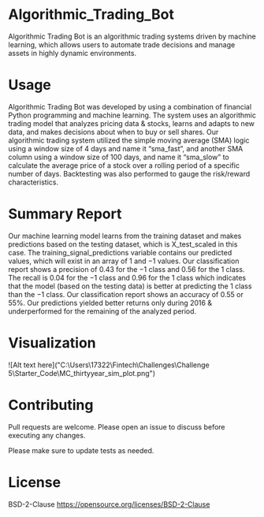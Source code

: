 # Algorithmic_Trading_Bot

Algorithmic Trading Bot is an algorithmic trading systems driven by machine learning, which allows users to automate trade decisions and manage assets in highly dynamic environments.

# Usage

Algorithmic Trading Bot was developed by using a combination of financial Python programming and machine learning. The system uses an algorithmic trading model that analyzes pricing data & stocks, learns and adapts to new data, and makes decisions about when to buy or sell shares.
Our algorithmic trading system utilized the simple moving average (SMA) logic using a window size of 4 days and name it “sma_fast”, and another SMA column using a window size of 100 days, and name it “sma_slow” to calculate the average price of a stock over a rolling period of a specific number of days.
Backtesting was also performed to gauge the risk/reward characteristics.
 
# Summary Report

Our machine learning model learns from the training dataset and makes predictions based on the testing dataset, which is X_test_scaled in this case. The training_signal_predictions variable contains our predicted values, which will exist in an array of 1 and −1 values. Our classification report shows a precision of 0.43  for the −1 class and 0.56 for the 1 class. The recall is 0.04 for the −1 class and 0.96 for the 1 class which indicates that the model (based on the testing data) is better at predicting the 1 class than the −1 class. Our classification report shows an accuracy of 0.55 or 55%. Our predictions yielded better returns only during 2016 & underperformed for the remaining of the analyzed period. 


# Visualization

![Alt text here]("C:\Users\17322\Fintech\Challenges\Challenge 5\Starter_Code\MC_thirtyyear_sim_plot.png")

# Contributing

Pull requests are welcome. Please open an issue to discuss before executing any changes.

Please make sure to update tests as needed.

# License
BSD-2-Clause https://opensource.org/licenses/BSD-2-Clause

